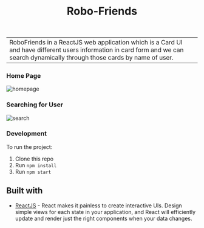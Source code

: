 <h1 align="center"> Robo-Friends </h1> <br>

<table>
	<tr>
		<td>
			RoboFriends in a ReactJS web application which is a Card UI and have different users information in card form and we can search dynamically through those cards by name of user.
		</td>
	</tr>
</table>

### Home Page

![homepage](https://user-images.githubusercontent.com/35633575/48636868-17798f00-e9f2-11e8-9f76-14061bd3f24f.png)

### Searching for User

![search](https://user-images.githubusercontent.com/35633575/48636896-2bbd8c00-e9f2-11e8-9aba-38ce00699f55.png)

### Development

To run the project:

1. Clone this repo
2. Run `npm install`
3. Run `npm start`



## Built with

- [ReactJS](https://reactjs.org/) - React makes it painless to create interactive UIs. Design simple views for each state in your application, and React will efficiently update and render just the right components when your data changes.

